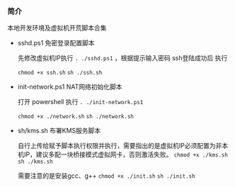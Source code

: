 ### 简介
本地开发环境及虚拟机开荒脚本合集 

- sshd.ps1 免密登录配置脚本
    
    先修改虚拟机IP执行 `. ./sshd.ps1` ，根据提示输入密码 ssh登陆成功后 执行 
    
    `chmod +x ssh.sh` `sh ./ssh.sh`

- init-network.ps1 NAT网络初始化脚本

    打开 powershell  执行 `. ./init-network.ps1`

    `chmod +x ./network.sh` `sh ./network.sh`

- sh/kms.sh  布署KMS服务脚本
    
    自行上传给赋予脚本执行权限并执行，需要指出的是虚拟机IP必须配置为非本机IP，建议多配一块桥接模式虚拟网卡，否则激活失败。
    `chmod +x ./kms.sh` `sh ./kms.sh`

    需要注意的是安装gcc、g++
    `chmod +x ./init.sh` `sh ./init.sh`


    